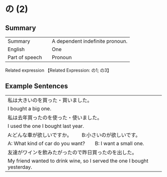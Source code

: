 # の (2)

## Summary

<table><tr>   <td>Summary<td>   <td>A dependent indefinite pronoun.</td><tr><tr>   <td>English<td>   <td>One</td><tr><tr>   <td>Part of speech<td>   <td>Pronoun</td><tr></table><tr>   <td>Related expression<td>   <td>【Related Expression: の1; の3】</td><tr></table></table>

## Example Sentences

<table><tr><td>私は大きいのを買った・買いました。<td><tr><tr><td>I bought a big one.<td><tr><tr><td>私は去年買ったのを使った・使いました。<td><tr><tr><td>I used the one I bought last year.<td><tr><tr><td>A:どんな車が欲しいですか。  B:小さいのが欲しいです。<td><tr><tr><td>A: What kind of car do you want?&emsp;&emsp;B: I want a small one.<td><tr><tr><td>友達がワインを飲みたがったので昨日買ったのを出した。<td><tr><tr><td>My friend wanted to drink wine, so I served the one I bought yesterday.<td><tr></table>

